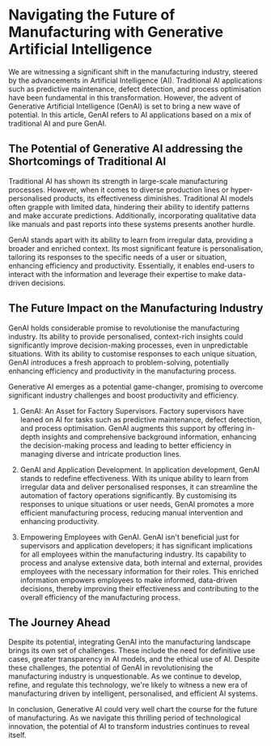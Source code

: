 # Navigating the Future of Manufacturing with Generative Artificial Intelligence

We are witnessing a significant shift in the manufacturing industry, steered by the advancements in Artificial Intelligence (AI). Traditional AI applications such as predictive maintenance, defect detection, and process optimisation have been fundamental in this transformation. However, the advent of Generative Artificial Intelligence (GenAI) is set to bring a new wave of potential. In this article, GenAI refers to AI applications based on a mix of traditional AI and pure GenAI.


## The Potential of Generative AI addressing the Shortcomings of Traditional AI

Traditional AI has shown its strength in large-scale manufacturing processes. However, when it comes to diverse production lines or hyper-personalised products, its effectiveness diminishes. Traditional AI models often grapple with limited data, hindering their ability to identify patterns and make accurate predictions. Additionally, incorporating qualitative data like manuals and past reports into these systems presents another hurdle.

GenAI stands apart with its ability to learn from irregular data, providing a broader and enriched context. Its most significant feature is personalisation, tailoring its responses to the specific needs of a user or situation, enhancing efficiency and productivity. Essentially, it enables end-users to interact with the information and leverage their expertise to make data-driven decisions.


## The Future Impact on the Manufacturing Industry

GenAI holds considerable promise to revolutionise the manufacturing industry. Its ability to provide personalised, context-rich insights could significantly improve decision-making processes, even in unpredictable situations. With its ability to customise responses to each unique situation, GenAI introduces a fresh approach to problem-solving, potentially enhancing efficiency and productivity in the manufacturing process.

Generative AI emerges as a potential game-changer, promising to overcome significant industry challenges and boost productivity and efficiency.

1.	GenAI: An Asset for Factory Supervisors.
Factory supervisors have leaned on AI for tasks such as predictive maintenance, defect detection, and process optimisation. GenAI augments this support by offering in-depth insights and comprehensive background information, enhancing the decision-making process and leading to better efficiency in managing diverse and intricate production lines.

2.	GenAI and Application Development.
In application development, GenAI stands to redefine effectiveness. With its unique ability to learn from irregular data and deliver personalised responses, it can streamline the automation of factory operations significantly. By customising its responses to unique situations or user needs, GenAI promotes a more efficient manufacturing process, reducing manual intervention and enhancing productivity.

3.	Empowering Employees with GenAI.
GenAI isn't beneficial just for supervisors and application developers; it has significant implications for all employees within the manufacturing industry. Its capability to process and analyse extensive data, both internal and external, provides employees with the necessary information for their roles. This enriched information empowers employees to make informed, data-driven decisions, thereby improving their effectiveness and contributing to the overall efficiency of the manufacturing process.


## The Journey Ahead

Despite its potential, integrating GenAI into the manufacturing landscape brings its own set of challenges. These include the need for definitive use cases, greater transparency in AI models, and the ethical use of AI. Despite these challenges, the potential of GenAI in revolutionising the manufacturing industry is unquestionable. As we continue to develop, refine, and regulate this technology, we're likely to witness a new era of manufacturing driven by intelligent, personalised, and efficient AI systems.

In conclusion, Generative AI could very well chart the course for the future of manufacturing. As we navigate this thrilling period of technological innovation, the potential of AI to transform industries continues to reveal itself.

